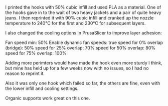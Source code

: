 I printed the hooks with 50% cubic infill and used PLA as a material. One of the hooks gave in to the wait of two heavy jackets and a pair of quite heavy jeans. I then reprinted it with 90% cubic infill and cranked up the nozzle temperature to 240°C for the first and 230°C for subsequent layers.

I also changed the cooling options in PrusaSlicer to improve layer adhesion:

Fan speed min: 50%
Enable dynamic fan speeds: true
speed for 0% overlap (bridge): 50%
speed for 25% overlap: 70%
speed for 50% overlap: 80%
speed for 75% overlap: 100%

Adding more perimters would have made the hook even more sturdy I think, but mine has held up for a few weeks now with no issues, so I had no reason to reprint it.

Also it was only one hook which failed so far, the others are fine, even with the lower infill and cooling settings.

Organic supports work great on this one.
